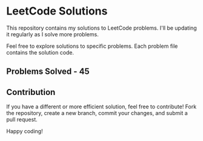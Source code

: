 # LeetCode Solutions

This repository contains my solutions to LeetCode problems. I'll be updating it regularly as I solve more problems.

Feel free to explore solutions to specific problems. Each problem file contains the solution code.

## Problems Solved - 45

## Contribution

If you have a different or more efficient solution, feel free to contribute! Fork the repository, create a new branch, commit your changes, and submit a pull request.

Happy coding!


